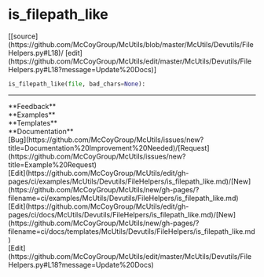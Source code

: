 # <a id="McUtils.Devutils.FileHelpers.is_filepath_like">is_filepath_like</a>
<div class="docs-source-link" markdown="1">
[[source](https://github.com/McCoyGroup/McUtils/blob/master/McUtils/Devutils/FileHelpers.py#L18)/
[edit](https://github.com/McCoyGroup/McUtils/edit/master/McUtils/Devutils/FileHelpers.py#L18?message=Update%20Docs)]
</div>

```python
is_filepath_like(file, bad_chars=None): 
```













---


<div markdown="1" class="text-secondary">
<div class="container">
  <div class="row">
   <div class="col" markdown="1">
**Feedback**   
</div>
   <div class="col" markdown="1">
**Examples**   
</div>
   <div class="col" markdown="1">
**Templates**   
</div>
   <div class="col" markdown="1">
**Documentation**   
</div>
   <div class="col" markdown="1">
   
</div>
   <div class="col" markdown="1">
   
</div>
   <div class="col" markdown="1">
   
</div>
</div>
  <div class="row">
   <div class="col" markdown="1">
[Bug](https://github.com/McCoyGroup/McUtils/issues/new?title=Documentation%20Improvement%20Needed)/[Request](https://github.com/McCoyGroup/McUtils/issues/new?title=Example%20Request)   
</div>
   <div class="col" markdown="1">
[Edit](https://github.com/McCoyGroup/McUtils/edit/gh-pages/ci/examples/McUtils/Devutils/FileHelpers/is_filepath_like.md)/[New](https://github.com/McCoyGroup/McUtils/new/gh-pages/?filename=ci/examples/McUtils/Devutils/FileHelpers/is_filepath_like.md)   
</div>
   <div class="col" markdown="1">
[Edit](https://github.com/McCoyGroup/McUtils/edit/gh-pages/ci/docs/McUtils/Devutils/FileHelpers/is_filepath_like.md)/[New](https://github.com/McCoyGroup/McUtils/new/gh-pages/?filename=ci/docs/templates/McUtils/Devutils/FileHelpers/is_filepath_like.md)   
</div>
   <div class="col" markdown="1">
[Edit](https://github.com/McCoyGroup/McUtils/edit/master/McUtils/Devutils/FileHelpers.py#L18?message=Update%20Docs)   
</div>
   <div class="col" markdown="1">
   
</div>
   <div class="col" markdown="1">
   
</div>
   <div class="col" markdown="1">
   
</div>
</div>
</div>
</div>
